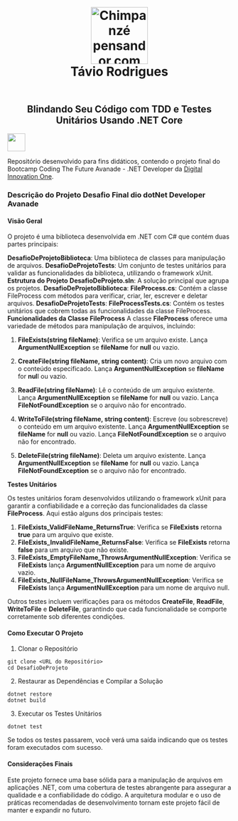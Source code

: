 <h1 align="center">
   <br> 
     <img alt="Chimpanzé pensandor com fone de ouvido" width="128px" src="https://i.pinimg.com/originals/19/b6/00/19b600f458814345a73b8ede8a4bb757.jpg"></a><br>
    <span>  Távio Rodrigues</span>
</h1>

<h2 align="center">
   <br>
    <span>Blindando Seu Código com TDD e Testes Unitários Usando .NET Core</span>
</h2>

<a href="https://www.dio.me/">
     <img align="center" width="40px" src="https://hermes.digitalinnovation.one/assets/diome/logo-minimized.png">
</a>

Repositório desenvolvido para fins didáticos, contendo o projeto final do Bootcamp Coding The Future Avanade - .NET Developer da [Digital Innovation One](https://www.dio.me/).

<h3>Descrição do Projeto Desafio Final dio dotNet Developer Avanade</h3>

<h4>Visão Geral</h4>
O projeto é uma biblioteca desenvolvida em .NET com C# que contém duas partes principais:

**DesafioDeProjetoBiblioteca**: Uma biblioteca de classes para manipulação de arquivos.
**DesafioDeProjetoTests**: Um conjunto de testes unitários para validar as funcionalidades da biblioteca, utilizando o framework xUnit.
**Estrutura do Projeto**
**DesafioDeProjeto.sln**: A solução principal que agrupa os projetos.
**DesafioDeProjetoBiblioteca**:
**FileProcess.cs**: Contém a classe FileProcess com métodos para verificar, criar, ler, escrever e deletar arquivos.
**DesafioDeProjetoTests**:
**FileProcessTests.cs**: Contém os testes unitários que cobrem todas as funcionalidades da classe FileProcess.
**Funcionalidades da Classe FileProcess**
A classe **FileProcess** oferece uma variedade de métodos para manipulação de arquivos, incluindo:

1. **FileExists(string fileName)**: Verifica se um arquivo existe.
Lança **ArgumentNullException** se **fileName** for **null** ou vazio.

2. **CreateFile(string fileName, string content)**: Cria um novo arquivo com o conteúdo especificado.
Lança **ArgumentNullException** se **fileName** for **nul**l ou vazio.

3. **ReadFile(string fileName)**: Lê o conteúdo de um arquivo existente.
Lança **ArgumentNullException** se **fileName** for **null** ou vazio.
Lança **FileNotFoundException** se o arquivo não for encontrado.

4. **WriteToFile(string fileName, string content)**: Escreve (ou sobrescreve) o conteúdo em um arquivo existente.
Lança **ArgumentNullException** se **fileName** for **null** ou vazio.
Lança **FileNotFoundException** se o arquivo não for encontrado.

5. **DeleteFile(string fileName)**: Deleta um arquivo existente.
Lança **ArgumentNullException** se **fileName** for **null** ou vazio.
Lança **FileNotFoundException** se o arquivo não for encontrado.

**Testes Unitários**

Os testes unitários foram desenvolvidos utilizando o framework xUnit para garantir a confiabilidade e a correção das funcionalidades da classe **FileProcess**. Aqui estão alguns dos principais testes:

1. **FileExists_ValidFileName_ReturnsTrue**: Verifica se **FileExists** retorna **true** para um arquivo que existe.
2. **FileExists_InvalidFileName_ReturnsFalse**: Verifica se **FileExists** retorna **false** para um arquivo que não existe.
3. **FileExists_EmptyFileName_ThrowsArgumentNullException**: Verifica se **FileExists** lança **ArgumentNullException** para um nome de arquivo vazio.
4. **FileExists_NullFileName_ThrowsArgumentNullException**: Verifica se **FileExists** lança **ArgumentNullException** para um nome de arquivo null.

Outros testes incluem verificações para os métodos **CreateFile**, **ReadFile**, **WriteToFile** e **DeleteFile**, garantindo que cada funcionalidade se comporte corretamente sob diferentes condições.


<h4>Como Executar O Projeto</h4>

1. Clonar o Repositório
```
git clone <URL do Repositório>
cd DesafioDeProjeto
```
2. Restaurar as Dependências e Compilar a Solução
```
dotnet restore
dotnet build
```
3. Executar os Testes Unitários
```
dotnet test
```
Se todos os testes passarem, você verá uma saída indicando que os testes foram executados com sucesso.

<h4>Considerações Finais</h4>

Este projeto fornece uma base sólida para a manipulação de arquivos em aplicações .NET, com uma cobertura de testes abrangente para assegurar a qualidade e a confiabilidade do código. A arquitetura modular e o uso de práticas recomendadas de desenvolvimento tornam este projeto fácil de manter e expandir no futuro.
